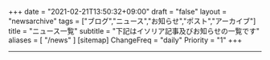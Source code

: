 +++
date = "2021-02-21T13:50:32+09:00"
draft = "false"
layout = "newsarchive"
tags = ["ブログ","ニュース","お知らせ","ポスト","アーカイブ"]
title = "ニュース一覧"
subtitle = "下記はイソリア記事及びお知らせの一覧です"
aliases = [
    "/news"
]
[sitemap]
  ChangeFreq = "daily"
  Priority = "1"
+++

 

* * * 

